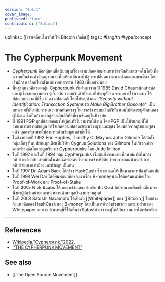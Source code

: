 ```yaml
---
version: "0.0.1"
cover_image:
published: "ture"
contributors: ["Sutida"]
---
```

uplinks:: [[การเคลื่อนไหวที่ทำให้ Bitcoin เกิดขึ้น]]
tags:: #lang/th #type/concept

# The Cypherpunk Movement
- *Cypherpunk* คือกลุ่มคนที่สนับสนุนเรื่องความปลอดภัยผ่านการเข้ารหัสลับเเละเทคโนโลยีเพื่อความเป็นส่วนตัวมีจุดมุ่งหมายเพื่อสร้างเส้นทางไปสู่การเปลี่ยนเเปลงทางสังคมและการเมือง โดยเริ่มมีการเคลื่อนไหวตั้งเเต่ปลายทศวรรษ 1980 เป็นอย่างน้อย
- พื้นฐานเเนวคิดของกลุ่ม Cypherpunk เริ่มต้นมาจาก ปี 1985 David Chaumนักเข้ารหัสและผู้เขียนบทความต่าง ๆเกี่ยวกับ ระบบเงินดิจิทัลเเบบไม่ระบุตัวตน ระบบการใช้นามแฝง ได้ปล่อยบทความที่มีชื่อว่า ความปลอดภัยโดยไม่ระบุตัวตน *''Security without identification: Transaction Systems to Make Big Brother Obsolete''* เป็นบทความที่เกี่ยวกับการเเนะนำเทคนิคต่างๆ ในการสร้างระบบเงินดิจิทัล แบบไม่ต้องระบุตัวตนของผู้ใช้งาน ซึ่งเป็นก้าวเเรกสู่สกุลเงินดิจิทัลที่เราเห็นอยู่ในปัจจุบัน
-  ปี 1991  PGP ถูกปล่อยออกมาให้ผู้คนทั่วไปสามารถใช้งาน โดย PGP เป็นโปรแกรมที่ใช้วิทยาการเข้ารหัสข้อมูล ทำให้เกิดความปลอดภัยระหว่างผู้รับและผู้ส่ง โดยนอกจากผู้รับและผู้ส่งแล้ว บุคคลที่สามจะไม่สามารถอ่านข้อมูลเหล่านั้นได้
- ในช่วงปลายปี 1992 Eric Hughes, Timothy C. May และ John Gilmore ได้ก่อตั้งกลุ่มเล็กๆ ที่พบปะกันทุกเดือนที่บริษัท Cygnus Solutions ของ Gilmore ในบริเวณอ่าวซานฟรานซิสโกและถูกเรียกว่า Cypherpunks โดย Jude Milhon 
-  ในปี 1992 และในปี 1994 กลุ่ม Cypherpunks เริ่มต้นส่งจดหมายเพื่อหาสมาชิกในการอภิปรายเกี่ยวกับ เทคนิคตั้งแต่คณิตศาสตร์ วิทยาการเข้ารหัสลับ วิทยาการคอมพิวเตอร์ การอภิปรายทางการเมืองและปรัชญา เป็นต้น
-   ในปี 1997 Dr. Adam Back ได้สร้าง HashCash ซึ่งเขาเสนอให้เป็นมาตรการป้องกันสแปม 
- ในปี 1998 Wei Dai ได้ตีพิมพ์แนวคิดของเขาเรื่อง B-money และได้คิดค้นแนวคิดเรื่อง Proof-of-Work และ Proof-of-Stake 
-  ในปี 2005 Nick Szabo ได้เผยแพร่ข้อเสนอสำหรับ Bit Gold มีเป้าหมายเพื่อหลีกเลี่ยงการพึ่งพาผู้จัดจำหน่ายและหน่วยงานด้านสกุลเงินแบบรวมศูนย์ 
- ในปี 2008 Satoshi Nakamoto ได้เปิดตัว [[Whitepaper]] ของ [[Bitcoin]] โดยอ้างถึงแนวคิดของ HashCash และ B-money โดยเป็นการอ้างอิงช่วงแรกๆ และบางส่วนของ Whitepaper ของเขา ด้วยเหตุนี้ชี้ให้เห็นว่า Satoshi อาจจะอยู่ใกล้กับขบวนการไซเฟอร์พังค์

---
## References
- [Wikipedia,"Cypherpunk,"2022.](https://en.wikipedia.org/wiki/Cypherpunk)
- [''THE CYPHERPUNK MOVEMENT"](https://academy.horizen.io/history/the-cypherpunk-movement/)
## See also
- [[The Open Source Movement]]

 





